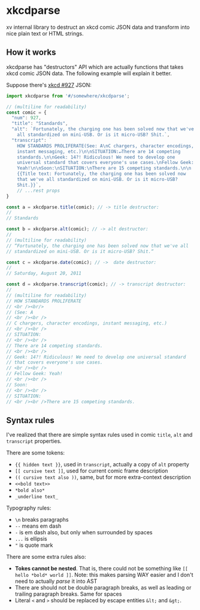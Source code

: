 # xkcdparse

xv internal library to destruct an xkcd comic JSON data and transform into nice plain text or HTML strings.

## How it works

xkcdparse has "destructors" API which are actually functions that takes xkcd comic JSON data. The following example will explain it better.

Suppose there's [xkcd #927](https://xkcd.com/927/) JSON:

```js
import xkcdparse from '#/somewhere/xkcdparse';

// (multiline for readability)
const comic = {
  "num": 927,
  "title": "Standards",
  "alt": `Fortunately, the charging one has been solved now that we've
    all standardized on mini-USB. Or is it micro-USB? Shit.`,
  "transcript": `
    HOW STANDARDS PROLIFERATE(See: A\nC chargers, character encodings,
    instant messaging, etc.)\n\nSITUATION:↵There are 14 competing
    standards.\n\nGeek: 14?! Ridiculous! We need to develop one
    universal standard that covers everyone's use cases.\nFellow Geek:
    Yeah!\n\nSoon:\nSITUATION:\nThere are 15 competing standards.\n\n
    {{Title text: Fortunately, the charging one has been solved now
    that we've all standardized on mini-USB. Or is it micro-USB?
    Shit.}}`,
    // ...rest props
}

const a = xkcdparse.title(comic); // -> title destructor:
//
// Standards

const b = xkcdparse.alt(comic); // -> alt destructor:
//
// (multiline for readability)
// “Fortunately, the charging one has been solved now that we've all
// standardized on mini-USB. Or is it micro-USB? Shit.“

const c = xkcdparse.date(comic); // ->  date destructor:
//
// Saturday, August 20, 2011

const d = xkcdparse.transcript(comic); // -> transcript destructor:
//
// (multiline for readability)
// HOW STANDARDS PROLIFERATE
// <br /><br/>
// (See: A
// <br /><br />
// C chargers, character encodings, instant messaging, etc.)
// <br /><br />
// SITUATION:
// <br /><br />
// There are 14 competing standards.
// <br /><br />
// Geek: 14?! Ridiculous! We need to develop one universal standard
// that covers everyone's use cases.
// <br /><br />
// Fellow Geek: Yeah!
// <br /><br />
// Soon:
// <br /><br />
// SITUATION:
// <br /><br />There are 15 competing standards.
```

## Syntax rules

I've realized that there are simple syntax rules used in comic `title`, `alt` and `transcript` properties.

There are some tokens:

  - `{{ hidden text }}`, used in `transcript`, actually a copy of `alt` property
  - `[[ cursive text ]]`, used for current comic frame description
  - `(( cursive text also ))`, same, but for more extra-context description
  - `<<bold text>>`
  - `*bold also*`
  - `_underline text_`

Typography rules:

  - `\n` breaks paragraphs
  - `--` means em dash
  - `-` is em dash also, but only when surrounded by spaces
  - `...` is ellipsis
  - `"` is quote mark

There are some extra rules also:

  - **Tokes cannot be nested**. That is, there could not be something like `[[ hello *bold* world ]]`. Note: this makes parsing WAY easier and I don't need to actually *parse* it into AST
  - There are should not be double paragraph breaks, as well as leading or trailing paragraph breaks. Same for spaces
  - Literal `<` and `>` should be replaced by escape entities `&lt;` and `&gt;`.
